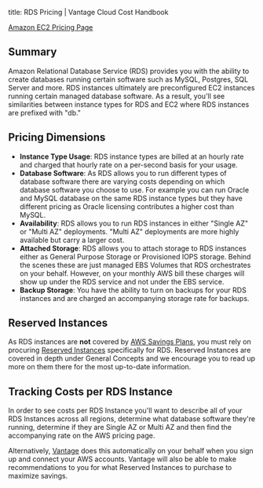 title: RDS Pricing | Vantage Cloud Cost Handbook

[Amazon EC2 Pricing Page](https://aws.amazon.com/rds/pricing/)

## Summary

Amazon Relational Database Service (RDS) provides you with the ability to create databases running certain software such as MySQL, Postgres, SQL Server and more. RDS instances ultimately are preconfigured EC2 instances running certain managed database software. As a result, you'll see similarities between instance types for RDS and EC2 where RDS instances are prefixed with "db."

## Pricing Dimensions

* **Instance Type Usage**: RDS instance types are billed at an hourly rate and charged that hourly rate on a per-second basis for your usage. 
* **Database Software**: As RDS allows you to run different types of database software there are varying costs depending on which database software you choose to use. For example you can run Oracle and MySQL database on the same RDS instance types but they have different pricing as Oracle licensing contributes a higher cost than MySQL. 
* **Availability**: RDS allows you to run RDS instances in either "Single AZ" or "Multi AZ" deployments. "Multi AZ" deployments are more highly available but carry a larger cost. 
* **Attached Storage**: RDS allows you to attach storage to RDS instances either as General Purpose Storage or Provisioned IOPS storage. Behind the scenes these are just managed EBS Volumes that RDS orchestrates on your behalf. However, on your monthly AWS bill these charges will show up under the RDS service and not under the EBS service. 
* **Backup Storage**: You have the ability to turn on backups for your RDS instances and are charged an accompanying storage rate for backups. 

## Reserved Instances

As RDS instances are **not** covered by [AWS Savings Plans](http://localhost:8000/aws/concepts/savings-plans/), you must rely on procuring [Reserved Instances](http://localhost:8000/aws/concepts/reserved-instances/) specifically for RDS. Reserved Instances are covered in depth under General Concepts and we encourage you to read up more on them there for the most up-to-date information.

## Tracking Costs per RDS Instance

In order to see costs per RDS Instance you'll want to describe all of your RDS Instances across all regions, determine what database software they're running, determine if they are Single AZ or Multi AZ and then find the accompanying rate on the AWS pricing page.

Alternatively, [Vantage](https://www.vantage.sh/) does this automatically on your behalf when you sign up and connect your AWS accounts. Vantage will also be able to make recommendations to you for what Reserved Instances to purchase to maximize savings. 



